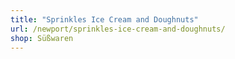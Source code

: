 ```yaml
---
title: "Sprinkles Ice Cream and Doughnuts"
url: /newport/sprinkles-ice-cream-and-doughnuts/
shop: Süßwaren
---
```

